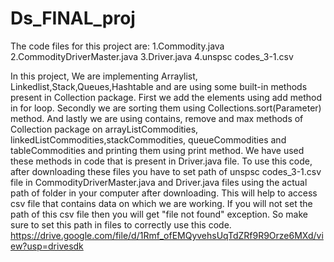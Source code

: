 # Ds_FINAL_proj
The code files for this project are:
1.Commodity.java
2.CommodityDriverMaster.java
3.Driver.java
4.unspsc codes_3-1.csv

In this project, We are implementing Arraylist, Linkedlist,Stack,Queues,Hashtable and are using some built-in methods present in Collection package. 
First we add the elements using add method in for loop.
Secondly we are sorting them using Collections.sort(Parameter) method. 
And lastly we are using contains, remove and max methods of Collection package on arrayListCommodities, linkedListCommodities,stackCommodities, queueCommodities and tableCommodities and printing them using print method.
We have used these methods in code that is present in Driver.java file. 
To use this code, after downloading these files you have to set path of unspsc codes_3-1.csv file in CommodityDriverMaster.java and Driver.java files using the actual path of folder in your computer after downloading. This will help to access csv file that contains data on which we are working. If you will not set the path of this csv file then you will get "file not found" exception. So make sure to set this path in files to correctly use this code.
https://drive.google.com/file/d/1Rmf_ofEMQyvehsUqTdZRf9R9Orze6MXd/view?usp=drivesdk

